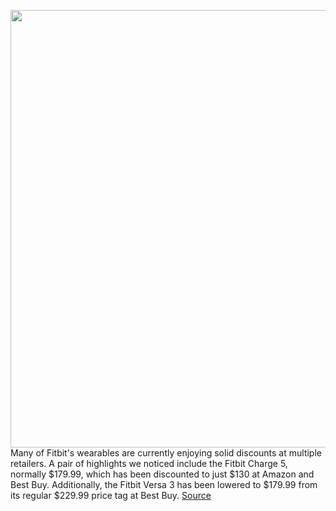 <img src='https://cdn.vox-cdn.com/thumbor/wp4OEaiEXWHb_YLnh2Rg71a5O7E=/0x0:2040x1530/1200x800/filters:focal(857x602:1183x928)/cdn.vox-cdn.com/uploads/chorus_image/image/70254136/jpeters_210912_4757_0002.0.jpg' width='700px' /><br/>
Many of Fitbit's wearables are currently enjoying solid discounts at multiple retailers. A pair of highlights we noticed include the Fitbit Charge 5, normally $179.99, which has been discounted to just $130 at Amazon and Best Buy. Additionally, the Fitbit Versa 3 has been lowered to $179.99 from its regular $229.99 price tag at Best Buy.
<a href='https://www.theverge.com/good-deals/2021/12/10/22826319/fitbit-versa-charge-sony-headphones-samsung-tablet-logitech-headset-deal-sale'> Source <a/>